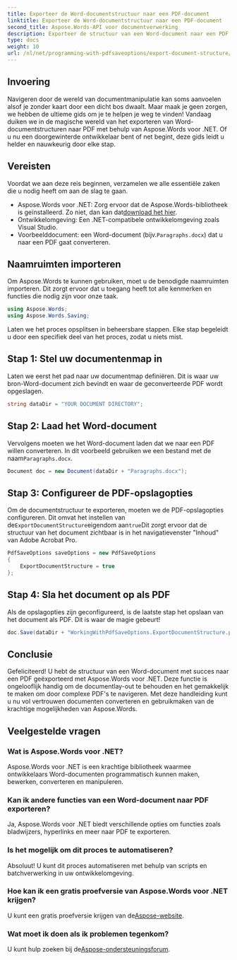 ```yaml
---
title: Exporteer de Word-documentstructuur naar een PDF-document
linktitle: Exporteer de Word-documentstructuur naar een PDF-document
second_title: Aspose.Words-API voor documentverwerking
description: Exporteer de structuur van een Word-document naar een PDF met Aspose.Words voor .NET. Volg onze stapsgewijze handleiding om de documentlay-out te behouden en de PDF-navigatie te verbeteren.
type: docs
weight: 10
url: /nl/net/programming-with-pdfsaveoptions/export-document-structure/
---
```

## Invoering

Navigeren door de wereld van documentmanipulatie kan soms aanvoelen alsof je zonder kaart door een dicht bos dwaalt. Maar maak je geen zorgen, we hebben de ultieme gids om je te helpen je weg te vinden! Vandaag duiken we in de magische wereld van het exporteren van Word-documentstructuren naar PDF met behulp van Aspose.Words voor .NET. Of u nu een doorgewinterde ontwikkelaar bent of net begint, deze gids leidt u helder en nauwkeurig door elke stap.

## Vereisten

Voordat we aan deze reis beginnen, verzamelen we alle essentiële zaken die u nodig heeft om aan de slag te gaan.

- Aspose.Words voor .NET: Zorg ervoor dat de Aspose.Words-bibliotheek is geïnstalleerd. Zo niet, dan kan dat[download het hier](https://releases.aspose.com/words/net/).
- Ontwikkelomgeving: Een .NET-compatibele ontwikkelomgeving zoals Visual Studio.
-  Voorbeelddocument: een Word-document (bijv.`Paragraphs.docx`) dat u naar een PDF gaat converteren.

## Naamruimten importeren

Om Aspose.Words te kunnen gebruiken, moet u de benodigde naamruimten importeren. Dit zorgt ervoor dat u toegang heeft tot alle kenmerken en functies die nodig zijn voor onze taak.

```csharp
using Aspose.Words;
using Aspose.Words.Saving;
```

Laten we het proces opsplitsen in beheersbare stappen. Elke stap begeleidt u door een specifiek deel van het proces, zodat u niets mist.

## Stap 1: Stel uw documentenmap in

Laten we eerst het pad naar uw documentmap definiëren. Dit is waar uw bron-Word-document zich bevindt en waar de geconverteerde PDF wordt opgeslagen.

```csharp
string dataDir = "YOUR DOCUMENT DIRECTORY";
```

## Stap 2: Laad het Word-document

 Vervolgens moeten we het Word-document laden dat we naar een PDF willen converteren. In dit voorbeeld gebruiken we een bestand met de naam`Paragraphs.docx`.

```csharp
Document doc = new Document(dataDir + "Paragraphs.docx");
```

## Stap 3: Configureer de PDF-opslagopties

 Om de documentstructuur te exporteren, moeten we de PDF-opslagopties configureren. Dit omvat het instellen van de`ExportDocumentStructure`eigendom aan`true`Dit zorgt ervoor dat de structuur van het document zichtbaar is in het navigatievenster "Inhoud" van Adobe Acrobat Pro.

```csharp
PdfSaveOptions saveOptions = new PdfSaveOptions
{
    ExportDocumentStructure = true
};
```

## Stap 4: Sla het document op als PDF

Als de opslagopties zijn geconfigureerd, is de laatste stap het opslaan van het document als PDF. Dit is waar de magie gebeurt!

```csharp
doc.Save(dataDir + "WorkingWithPdfSaveOptions.ExportDocumentStructure.pdf", saveOptions);
```

## Conclusie

Gefeliciteerd! U hebt de structuur van een Word-document met succes naar een PDF geëxporteerd met Aspose.Words voor .NET. Deze functie is ongelooflijk handig om de documentlay-out te behouden en het gemakkelijk te maken om door complexe PDF's te navigeren. Met deze handleiding kunt u nu vol vertrouwen documenten converteren en gebruikmaken van de krachtige mogelijkheden van Aspose.Words.

## Veelgestelde vragen

### Wat is Aspose.Words voor .NET?
Aspose.Words voor .NET is een krachtige bibliotheek waarmee ontwikkelaars Word-documenten programmatisch kunnen maken, bewerken, converteren en manipuleren.

### Kan ik andere functies van een Word-document naar PDF exporteren?
Ja, Aspose.Words voor .NET biedt verschillende opties om functies zoals bladwijzers, hyperlinks en meer naar PDF te exporteren.

### Is het mogelijk om dit proces te automatiseren?
Absoluut! U kunt dit proces automatiseren met behulp van scripts en batchverwerking in uw ontwikkelomgeving.

### Hoe kan ik een gratis proefversie van Aspose.Words voor .NET krijgen?
 U kunt een gratis proefversie krijgen van de[Aspose-website](https://releases.aspose.com/).

### Wat moet ik doen als ik problemen tegenkom?
 U kunt hulp zoeken bij de[Aspose-ondersteuningsforum](https://forum.aspose.com/c/words/8).